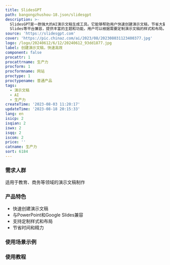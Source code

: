 ```yaml
---
title: SlidesGPT
path: bangongzhushou-18.json/slidesgpt
description: >-
  SlidesGPT是一款强大的AI演示文稿生成工具。它能够帮助用户快速创建演示文稿，节省大量时间和精力。SlidesGPT支持与PowerPoint和Google
  Slides等平台兼容，提供丰富的主题和功能，用户可以根据需要定制演示文稿的样式和布局。无论是教育、商务还是其他领域，SlidesGPT都是您制作演示文稿的理想选择。
source: 'https://slidesgpt.com'
cover: 'https://pic.chinaz.com/ai/2023/08/202308031123400377.jpg'
logo: /logo/20240612/6/12/20240612_93dd1877.jpg
label: 创建演示文稿，快速高效
component: false
procattr: 1
procattrname: 生产力
procform: 1
procformname: 网站
proctype: 1
proctypename: 普通产品
tags:
  - 演示文稿
  - AI
  - 生产力
createTime: '2023-08-03 11:20:17'
updateTime: '2023-08-18 20:15:33'
lang: en
isicp: 2
isqian: 2
iswx: 2
isqq: 2
iscom: 2
price: ''
catname: 生产力
sort: 6184
---
```




### 需求人群
适用于教育、商务等领域的演示文稿制作

### 产品特色
- 快速创建演示文稿
- 与PowerPoint和Google Slides兼容
- 支持定制样式和布局
- 节省时间和精力

### 使用场景示例


### 使用教程


  
